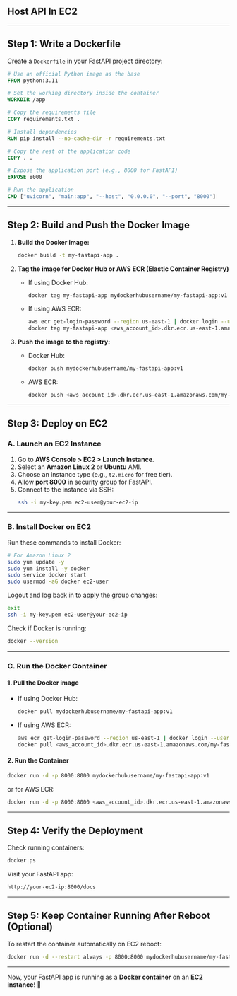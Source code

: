 ## Host API In EC2
---

## **Step 1: Write a Dockerfile**
Create a `Dockerfile` in your FastAPI project directory:

```dockerfile
# Use an official Python image as the base
FROM python:3.11

# Set the working directory inside the container
WORKDIR /app

# Copy the requirements file
COPY requirements.txt .

# Install dependencies
RUN pip install --no-cache-dir -r requirements.txt

# Copy the rest of the application code
COPY . .

# Expose the application port (e.g., 8000 for FastAPI)
EXPOSE 8000

# Run the application
CMD ["uvicorn", "main:app", "--host", "0.0.0.0", "--port", "8000"]
```

---

## **Step 2: Build and Push the Docker Image**
1. **Build the Docker image:**
   ```bash
   docker build -t my-fastapi-app .
   ```

2. **Tag the image for Docker Hub or AWS ECR (Elastic Container Registry)**
   - If using Docker Hub:
     ```bash
     docker tag my-fastapi-app mydockerhubusername/my-fastapi-app:v1
     ```
   - If using AWS ECR:
     ```bash
     aws ecr get-login-password --region us-east-1 | docker login --username AWS --password-stdin <aws_account_id>.dkr.ecr.us-east-1.amazonaws.com
     docker tag my-fastapi-app <aws_account_id>.dkr.ecr.us-east-1.amazonaws.com/my-fastapi-app:v1
     ```

3. **Push the image to the registry:**
   - Docker Hub:
     ```bash
     docker push mydockerhubusername/my-fastapi-app:v1
     ```
   - AWS ECR:
     ```bash
     docker push <aws_account_id>.dkr.ecr.us-east-1.amazonaws.com/my-fastapi-app:v1
     ```

---

## **Step 3: Deploy on EC2**
### **A. Launch an EC2 Instance**
1. Go to **AWS Console > EC2 > Launch Instance**.
2. Select an **Amazon Linux 2** or **Ubuntu** AMI.
3. Choose an instance type (e.g., `t2.micro` for free tier).
4. Allow **port 8000** in security group for FastAPI.
5. Connect to the instance via SSH:
   ```bash
   ssh -i my-key.pem ec2-user@your-ec2-ip
   ```

---

### **B. Install Docker on EC2**
Run these commands to install Docker:

```bash
# For Amazon Linux 2
sudo yum update -y
sudo yum install -y docker
sudo service docker start
sudo usermod -aG docker ec2-user
```

Logout and log back in to apply the group changes:
```bash
exit
ssh -i my-key.pem ec2-user@your-ec2-ip
```

Check if Docker is running:
```bash
docker --version
```

---

### **C. Run the Docker Container**
#### **1. Pull the Docker image**
- If using Docker Hub:
  ```bash
  docker pull mydockerhubusername/my-fastapi-app:v1
  ```
- If using AWS ECR:
  ```bash
  aws ecr get-login-password --region us-east-1 | docker login --username AWS --password-stdin <aws_account_id>.dkr.ecr.us-east-1.amazonaws.com
  docker pull <aws_account_id>.dkr.ecr.us-east-1.amazonaws.com/my-fastapi-app:v1
  ```

#### **2. Run the Container**
```bash
docker run -d -p 8000:8000 mydockerhubusername/my-fastapi-app:v1
```
or for AWS ECR:
```bash
docker run -d -p 8000:8000 <aws_account_id>.dkr.ecr.us-east-1.amazonaws.com/my-fastapi-app:v1
```

---

## **Step 4: Verify the Deployment**
Check running containers:
```bash
docker ps
```
Visit your FastAPI app:
```bash
http://your-ec2-ip:8000/docs
```

---

## **Step 5: Keep Container Running After Reboot (Optional)**
To restart the container automatically on EC2 reboot:
```bash
docker run -d --restart always -p 8000:8000 mydockerhubusername/my-fastapi-app:v1
```

---

Now, your FastAPI app is running as a **Docker container** on an **EC2 instance**! 🚀